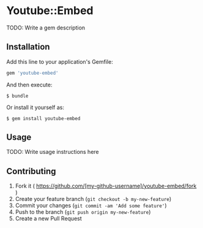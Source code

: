 # Youtube::Embed

TODO: Write a gem description

## Installation

Add this line to your application's Gemfile:

```ruby
gem 'youtube-embed'
```

And then execute:

    $ bundle

Or install it yourself as:

    $ gem install youtube-embed

## Usage

TODO: Write usage instructions here

## Contributing

1. Fork it ( https://github.com/[my-github-username]/youtube-embed/fork )
2. Create your feature branch (`git checkout -b my-new-feature`)
3. Commit your changes (`git commit -am 'Add some feature'`)
4. Push to the branch (`git push origin my-new-feature`)
5. Create a new Pull Request
